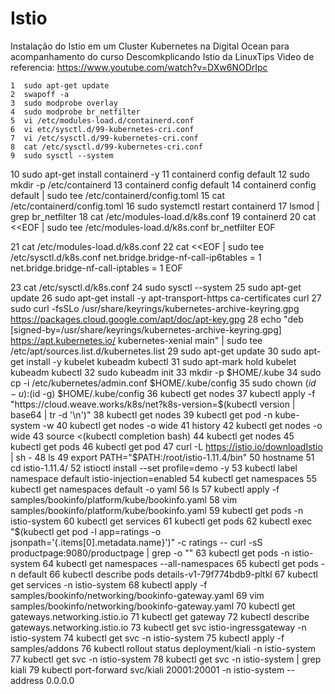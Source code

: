 # Istio
Instalação do Istio em um Cluster Kubernetes na Digital Ocean para acompanhamento do curso Descomkplicando Istio da LinuxTips
Video de referencia: https://www.youtube.com/watch?v=DXw6NODrIpc

    1  sudo apt-get update
    2  swapoff -a
    3  sudo modprobe overlay 
    4  sudo modprobe br_netfilter 
    5  vi /etc/modules-load.d/containerd.conf
    6  vi etc/sysctl.d/99-kubernetes-cri.conf
    7  vi /etc/sysctl.d/99-kubernetes-cri.conf
    8  cat /etc/sysctl.d/99-kubernetes-cri.conf
    9  sudo sysctl --system
   10  sudo apt-get install containerd -y
   11  containerd config default
   12  sudo mkdir -p /etc/containerd
   13  containerd config default
   14  containerd config default | sudo tee /etc/containerd/config.toml
   15  cat  /etc/containerd/config.toml
   16  sudo systemctl restart containerd
   17  lsmod | grep br_netfilter
   18  cat /etc/modules-load.d/k8s.conf
   19  containerd
   20  cat <<EOF | sudo tee /etc/modules-load.d/k8s.conf
   br_netfilter
   EOF

   21  cat /etc/modules-load.d/k8s.conf 
   22  cat <<EOF | sudo tee /etc/sysctl.d/k8s.conf
   net.bridge.bridge-nf-call-ip6tables = 1
   net.bridge.bridge-nf-call-iptables = 1
   EOF

   23  cat /etc/sysctl.d/k8s.conf 
   24  sudo sysctl --system
   25  sudo apt-get update
   26  sudo apt-get install -y apt-transport-https ca-certificates curl
   27  sudo curl -fsSLo /usr/share/keyrings/kubernetes-archive-keyring.gpg https://packages.cloud.google.com/apt/doc/apt-key.gpg
   28  echo "deb [signed-by=/usr/share/keyrings/kubernetes-archive-keyring.gpg] https://apt.kubernetes.io/ kubernetes-xenial main" | sudo tee /etc/apt/sources.list.d/kubernetes.list
   29  sudo apt-get update
   30  sudo apt-get install -y kubelet kubeadm kubectl
   31  sudo apt-mark hold kubelet kubeadm kubectl
   32  sudo kubeadm init
   33  mkdir -p $HOME/.kube
   34  sudo cp -i /etc/kubernetes/admin.conf $HOME/.kube/config
   35  sudo chown $(id -u):$(id -g) $HOME/.kube/config
   36  kubectl get nodes
   37  kubectl apply -f "https://cloud.weave.works/k8s/net?k8s-version=$(kubectl version | base64 | tr -d '\n')"
   38  kubectl get nodes
   39  kubectl get pod -n kube-system -w
   40  kubectl get nodes -o wide
   41  history 
   42  kubectl get nodes -o wide
   43  source <(kubectl completion bash)
   44  kubectl get nodes
   45  kubectl get pods
   46  kubectl get pod
   47  curl -L https://istio.io/downloadIstio | sh -
   48  ls
   49  export PATH="$PATH:/root/istio-1.11.4/bin"
   50  hostname
   51  cd istio-1.11.4/
   52  istioctl install --set profile=demo -y
   53  kubectl label namespace default istio-injection=enabled
   54  kubectl get namespaces 
   55  kubectl get namespaces default -o yaml
   56  ls
   57  kubectl apply -f samples/bookinfo/platform/kube/bookinfo.yaml
   58  vim samples/bookinfo/platform/kube/bookinfo.yaml
   59  kubectl get pods -n istio-system
   60  kubectl get services
   61  kubectl get pods
   62  kubectl exec "$(kubectl get pod -l app=ratings -o jsonpath='{.items[0].metadata.name}')" -c ratings -- curl -sS productpage:9080/productpage | grep -o "<title>.*</title>"
   63  kubectl get pods -n istio-system
   64  kubectl get namespaces --all-namespaces
   65  kubectl get pods -n default 
   66  kubectl describe pods details-v1-79f774bdb9-pltkl
   67  kubectl get services -n istio-system 
   68  kubectl apply -f samples/bookinfo/networking/bookinfo-gateway.yaml
   69  vim samples/bookinfo/networking/bookinfo-gateway.yaml
   70  kubectl get gateways.networking.istio.io 
   71  kubectl get gateway
   72  kubectl describe gateways.networking.istio.io 
   73  kubectl get svc istio-ingressgateway -n istio-system
   74  kubectl get svc -n istio-system 
   75  kubectl apply -f samples/addons
   76  kubectl rollout status deployment/kiali -n istio-system
   77  kubectl get svc -n istio-system 
   78  kubectl get svc -n istio-system | grep kiali
   79  kubectl port-forward svc/kiali 20001:20001 -n istio-system --address 0.0.0.0
